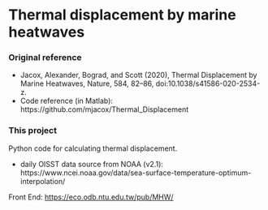 # Thermal displacement by marine heatwaves

<h3>Original reference </h3>
<ul>
<li>Jacox, Alexander, Bograd, and Scott (2020), Thermal Displacement by Marine Heatwaves, Nature, 584, 82–86, doi:10.1038/s41586-020-2534-z.<br></li>
<li>Code reference (in Matlab): https://github.com/mjacox/Thermal_Displacement</li>
</ul>

<h3>This project</h3>

Python code for calculating thermal displacement.
<ul>
<li>daily OISST data source from NOAA (v2.1): https://www.ncei.noaa.gov/data/sea-surface-temperature-optimum-interpolation/</li>
</ul>

Front End: https://eco.odb.ntu.edu.tw/pub/MHW/
